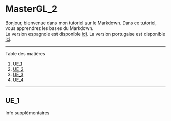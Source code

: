 # MasterGL_2

Bonjour, bienvenue dans mon tutoriel sur le Markdown. 
Dans ce tutoriel, vous apprendrez les bases du Markdown.  
La version espagnole est disponible [ici](https://github.com/LewisVo/Markdown-Tutorial/blob/master/Translation:Spanish.md).
La version portugaise est disponible  [ici](https://github.com/LewisVo/Markdown-Tutorial/blob/master/README_pt-BR.md).

*******
Table des matières  
 1. [UE_1](#whatismarkdown)
 2. [UE_2](#why)
 3. [UE_3](#tools)
 4. [UE_4](#syntax)

*******

## UE_1 
Info supplémentaires